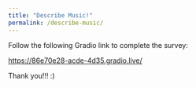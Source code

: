 ```yaml
---
title: "Describe Music!"
permalink: /describe-music/
---
```


Follow the following Gradio link to complete the survey:

<a href="https://86e70e28-acde-4d35.gradio.live/">https://86e70e28-acde-4d35.gradio.live/</a>

Thank you!!! :)